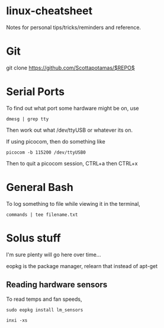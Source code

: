 # linux-cheatsheet
Notes for personal tips/tricks/reminders and reference.

# Git

git clone https://github.com/Scottapotamas/$REPO$



# Serial Ports 

To find out what port some hardware might be on, use

`dmesg | grep tty`

Then work out what /dev/ttyUSB or whatever its on.

If using picocom, then do something like

`picocom -b 115200 /dev/ttyUSB0`

Then to quit a picocom session, CTRL+a then CTRL+x

# General Bash

To log something to file while viewing it in the terminal,

`commands | tee filename.txt`


# Solus stuff

I'm sure plenty will go here over time...

eopkg is the package manager, relearn that instead of apt-get

## Reading hardware sensors

To read temps and fan speeds,

`sudo eopkg install lm_sensors`

`inxi -xs`

